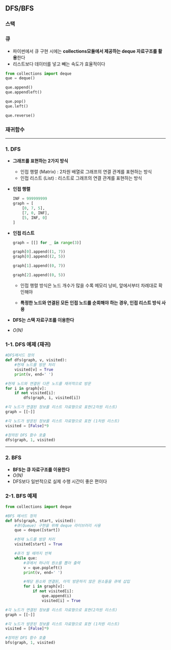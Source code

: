 ## DFS/BFS

### 스택

### 큐

- 파이썬에서 큐 구현 시에는 **collections모듈에서 제공하는 deque 자료구조를 활용**한다
- 리스트보다 데이터를 넣고 빼는 속도가 효율적이다

```python
from collections import deque
que = deque()

que.append()
que.appendleft()

que.pop()
que.left()

que.reverse()

```

### 재귀함수

---

### 1. DFS

- **그래프를 표현하는 2가지 방식**

  - 인접 행렬 (Matrix) : 2차원 배열로 그래프의 연결 관계를 표현하는 방식
  - 인접 리스트 (List) : 리스트로 그래프의 연결 관계를 표현하는 방식

- **인접 행렬**
  ```python
  INF = 999999999
  graph = [
      [0, 7, 5],
      [7, 0, INF],
      [5, INF, 0]
  ]
  ```
- **인접 리스트**

  ```python
  graph = [[] for _ in range(3)]

  graph[0].append((1, 7))
  graph[0].append((2, 5))

  graph[1].append((0, 7))

  graph[2].append((0, 5))
  ```

  - 인접 행렬 방식은 노드 개수가 많을 수록 메모리 낭비, 앞에서부터 차례대로 확인해야

  - **특정한 노드와 연결된 모든 인접 노드를 순회해야 하는 경우, 인접 리스트 방식 사용**

- **DFS는 스택 자료구조를 이용한다**
- _O(N)_

### 1-1. DFS 예제 (재귀)

```python
#DFS메서드 정의
def dfs(graph, v, visited):
    #현재 노드를 방문 처리
    visited[v] = True
    print(v, end=' ')

#현재 노드와 연결된 다른 노드를 재귀적으로 방문
for i in graph[v]:
    if not visited[i]:
        dfs(graph, i, visited[i])

#각 노드가 연결된 정보를 리스트 자료형으로 표현(2차원 리스트)
graph = [[~]]

#각 노드가 방문된 정보를 리스트 자료형으로 표현 (1차원 리스트)
visited = [False]*9

#정의된 DFS 함수 호출
dfs(graph, 1, visited)
```

---

### 2. BFS

- **BFS는 큐 자료구조를 이용한다**
- _O(N)_
- DFS보다 일반적으로 실제 수행 시간이 좋은 편이다

### 2-1. BFS 예제

```python
from collections import deque

#BFS 메서드 정의
def bfs(graph, start, visited):
    #큐(Queue) 구현을 위해 deque 라이브러리 사용
    que = deque([start])

    #현재 노드를 방문 처리
    visited[start] = True

    #큐가 빌 때까지 반복
    while que:
        #큐에서 하나의 원소를 뽑아 출력
        v = que.popleft()
        print(v, end=' ')

        #해당 원소와 연결된, 아직 방문하지 않은 원소들을 큐에 삽입
        for i in graph[v]:
            if not visited[i]:
                que.append(i)
                visited[i] = True

#각 노드가 연결된 정보를 리스트 자료형으로 표현(2차원 리스트)
graph = [[~]]

#각 노드가 방문된 정보를 리스트 자료형으로 표현 (1차원 리스트)
visited = [False]*9

#정의된 DFS 함수 호출
bfs(graph, 1, visited)
```
